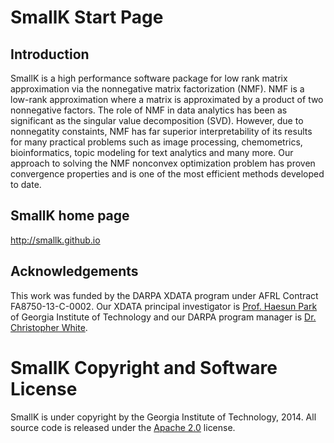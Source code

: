 SmallK Start Page
================

Introduction
----------------
SmallK is a high performance software package for low rank matrix approximation via the nonnegative matrix factorization (NMF). NMF is 
a low-rank approximation where a matrix is approximated 
by a product of two nonnegative factors. 
The role of NMF in data analytics has been as significant as the singular value decomposition (SVD). However, due to 
nonnegatity constaints, NMF has far superior interpretability of its results for many practical problems such as image processing, chemometrics, bioinformatics, topic modeling for text analytics and many more.
Our approach to solving the NMF nonconvex optimization
problem has proven convergence properties and is one of the most efficient 
methods developed to date.


SmallK home page
----------------
http://smallk.github.io

Acknowledgements
----------------

This work was funded by the DARPA XDATA program under AFRL Contract
FA8750-13-C-0002. Our
XDATA principal investigator is [Prof. Haesun Park](http://www.cc.gatech.edu/~hpark/) of
Georgia Institute of Technology and our DARPA
program manager is
[Dr. Christopher White](http://www.darpa.mil/Our_Work/I2O/Personnel/Dr_Christopher_White.aspx).

SmallK Copyright and Software License
======================================
SmallK is under copyright by the Georgia Institute of Technology, 2014. 
All source code is released under the 
[Apache 2.0](http://www.apache.org/licenses/LICENSE-2.0) license.
